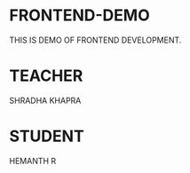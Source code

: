 # FRONTEND-DEMO
THIS IS DEMO OF FRONTEND DEVELOPMENT.

# TEACHER
SHRADHA KHAPRA


# STUDENT 
HEMANTH R
